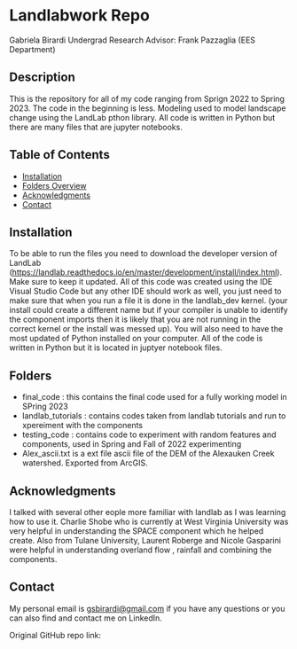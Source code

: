 # Landlabwork Repo

Gabriela Birardi Undergrad Research
Advisor: Frank Pazzaglia (EES Department)  

## Description

This is the repository for all of my code ranging from Sprign 2022 to Spring 2023. The code in the beginning is less. Modeling used to model landscape change using the LandLab pthon library. All code is written in Python but there are many files that are jupyter notebooks. 

## Table of Contents

- [Installation](#installation)
- [Folders Overview](#Folders)
- [Acknowledgments](#acknowledgments)
- [Contact](#contact)

## Installation

To be able to run the files you need to download the developer version of LandLab (https://landlab.readthedocs.io/en/master/development/install/index.html). Make sure to keep it updated. All of this code was created using the IDE Visual Studio Code but any other IDE should work as well, you just need to make sure that when you run a file it is done in the landlab_dev kernel. (your install could create a different name but if your compiler is unable to identify the component imports then it is likely that you are not running in the correct kernel or the install was messed up). You will also need to have the most updated of Python installed on your computer. All of the code is written in Python but it is located in juptyer notebook files. 

## Folders 
- final_code : this contains the final code used for a fully working model in SPring 2023
- landlab_tutorials : contains codes taken from landlab tutorials and run to xpereiment with the components
- testing_code : contains code to experiment with random features and components, used in Spring and Fall of 2022 experimenting
- Alex_ascii.txt is a ext file ascii file of the DEM of the Alexauken Creek watershed. Exported from ArcGIS. 

## Acknowledgments

I talked with several other eople more familiar with landlab as I was learning how to use it. Charlie Shobe who is currently at West Virginia University was very helpful in understanding the SPACE component which he helped create. Also from Tulane University, Laurent Roberge and Nicole Gasparini were helpful in understanding overland flow , rainfall and combining the components. 

## Contact

My personal email is gsbirardi@gmail.com if you have any questions or you can also find and contact me on LinkedIn.  
  
Original GitHub repo link: 
